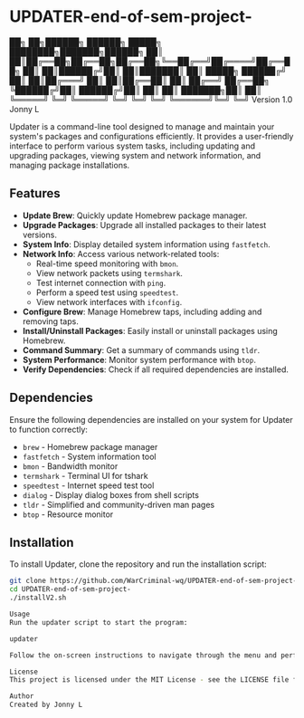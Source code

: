 # UPDATER-end-of-sem-project-

██╗   ██╗██████╗ ██████╗  █████╗ ████████╗███████╗██████╗ 
██║   ██║██╔══██╗██╔══██╗██╔══██╗╚══██╔══╝██╔════╝██╔══██╗
██║   ██║██████╔╝██║  ██║███████║   ██║   █████╗  ██████╔╝
██║   ██║██╔═══╝ ██║  ██║██╔══██║   ██║   ██╔══╝  ██╔══██╗
╚██████╔╝██║     ██████╔╝██║  ██║   ██║   ███████╗██║  ██║
 ╚═════╝ ╚═╝     ╚═════╝ ╚═╝  ╚═╝   ╚═╝   ╚══════╝╚═╝  ╚═╝
 Version 1.0                                       Jonny L

 Updater is a command-line tool designed to manage and maintain your system's packages and configurations efficiently. It provides a user-friendly interface to perform various system tasks, including updating and upgrading packages, viewing system and network information, and managing package installations.

## Features

- **Update Brew**: Quickly update Homebrew package manager.
- **Upgrade Packages**: Upgrade all installed packages to their latest versions.
- **System Info**: Display detailed system information using `fastfetch`.
- **Network Info**: Access various network-related tools:
  - Real-time speed monitoring with `bmon`.
  - View network packets using `termshark`.
  - Test internet connection with `ping`.
  - Perform a speed test using `speedtest`.
  - View network interfaces with `ifconfig`.
- **Configure Brew**: Manage Homebrew taps, including adding and removing taps.
- **Install/Uninstall Packages**: Easily install or uninstall packages using Homebrew.
- **Command Summary**: Get a summary of commands using `tldr`.
- **System Performance**: Monitor system performance with `btop`.
- **Verify Dependencies**: Check if all required dependencies are installed.

## Dependencies

Ensure the following dependencies are installed on your system for Updater to function correctly:

- `brew` - Homebrew package manager
- `fastfetch` - System information tool
- `bmon` - Bandwidth monitor
- `termshark` - Terminal UI for tshark
- `speedtest` - Internet speed test tool
- `dialog` - Display dialog boxes from shell scripts
- `tldr` - Simplified and community-driven man pages
- `btop` - Resource monitor

## Installation

To install Updater, clone the repository and run the installation script:

```bash
git clone https://github.com/WarCriminal-wq/UPDATER-end-of-sem-project-.git
cd UPDATER-end-of-sem-project-
./installV2.sh

Usage
Run the updater script to start the program:

updater

Follow the on-screen instructions to navigate through the menu and perform various tasks.

License
This project is licensed under the MIT License - see the LICENSE file for details.

Author
Created by Jonny L
